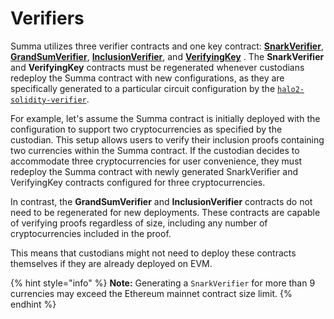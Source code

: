 # Verifiers

Summa utilizes three verifier contracts and one key contract: [**SnarkVerifier**](https://github.com/summa-dev/summa-solvency/blob/v2/contracts/src/SnarkVerifier.sol), [**GrandSumVerifier**](https://github.com/summa-dev/summa-solvency/blob/v2/contracts/src/GrandSumVerifier.sol), [**InclusionVerifier**](https://github.com/summa-dev/summa-solvency/blob/v2/contracts/src/InclusionVerifier.sol), and [**VerifyingKey**](https://github.com/summa-dev/summa-solvency/blob/v2/contracts/src/VerifyingKey.sol) . The **SnarkVerifier** and **VerifyingKey** contracts must be regenerated whenever custodians redeploy the Summa contract with new configurations, as they are specifically generated to a particular circuit configuration by the [`halo2-solidity-verifier`](https://github.com/summa-dev/halo2-solidity-verifier).

For example, let's assume the Summa contract is initially deployed with the configuration to support two cryptocurrencies as specified by the custodian. This setup allows users to verify their inclusion proofs containing two currencies within the Summa contract. If the custodian decides to accommodate three cryptocurrencies for user convenience, they must redeploy the Summa contract with newly generated SnarkVerifier and VerifyingKey contracts configured for three cryptocurrencies.

In contrast, the **GrandSumVerifier** and **InclusionVerifier** contracts do not need to be regenerated for new deployments. These contracts are capable of verifying proofs regardless of size, including any number of cryptocurrencies included in the proof.

This means that custodians might not need to deploy these contracts themselves if they are already deployed on EVM.

{% hint style="info" %}
**Note:** Generating a `SnarkVerifier` for more than 9 currencies may exceed the Ethereum mainnet contract size limit.
{% endhint %}
